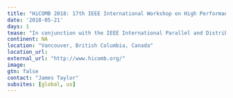 ```yaml
---
title: "HiCOMB 2018: 17th IEEE International Workshop on High Performance Computational Biology"
date: '2018-05-21'
days: 1
tease: "In conjunction with the IEEE International Parallel and Distributed Processing Symposium"
continent: NA
location: "Vancouver, British Columbia, Canada"
location_url: 
external_url: "http://www.hicomb.org/"
image: 
gtn: false
contact: "James Taylor"
subsites: [global, us]
---
```


